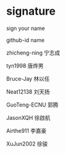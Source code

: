 # signature
sign your name

github-id name

zhicheng-ning 宁志成

tyn1998 唐烨男

Bruce-Jay 林以任

Neat12138 刘天扬

GuoTeng-ECNU 郭腾

JasonXQH 徐啟航

Airthe911 李嘉豪

XuJun2002 徐骏